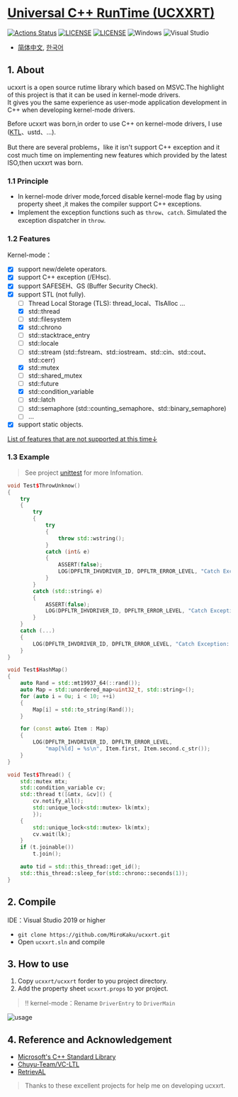 # [Universal C++ RunTime (UCXXRT)](https://github.com/mirokaku/ucxxrt)

[![Actions Status](https://github.com/MiroKaku/ucxxrt/workflows/CI/badge.svg)](https://github.com/MiroKaku/ucxxrt/actions)
[![LICENSE](https://img.shields.io/badge/license-MIT-blue.svg)](https://github.com/MiroKaku/ucxxrt/blob/master/LICENSE)
[![LICENSE](https://img.shields.io/badge/license-Anti%20996-blue.svg)](https://github.com/996icu/996.ICU/blob/master/LICENSE)
![Windows](https://img.shields.io/badge/Windows-7+-orange.svg)
![Visual Studio](https://img.shields.io/badge/Visual%20Studio-2019-purple.svg)

* [简体中文](./docs/zh-cn.md), [한국어](./docs/ko-kr.md)

## 1. About

ucxxrt is a open source rutime library which based on MSVC.The highlight of this project is that it can be used in kernel-mode drivers.  
It gives you the same experience as user-mode application development in C++ when developing kernel-mode drivers.

Before ucxxrt was born,in order to use C++ on kernel-mode drivers, I use  ([KTL](https://github.com/MeeSong/KTL)、ustd、...).  

But there are several problems，like it isn't support C++ exception and it cost much time on implementing new features which provided by the latest ISO,then ucxxrt was born.  

### 1.1 Principle  

* In kernel-mode driver mode,forced disable kernel-mode flag by using property sheet ,it makes the compiler support C++ exceptions.
* Implement the exception functions such as `throw`、`catch`.  Simulated the exception dispatcher in `throw`.  

### 1.2 Features

Kernel-mode：

* [x] support new/delete operators.
* [x] support C++ exception (/EHsc).  
* [x] support SAFESEH、GS (Buffer Security Check).  
* [x] support STL (not fully).  
  * [ ] Thread Local Storage (TLS): thread_local、TlsAlloc ...
  * [x] std::thread
  * [ ] std::filesystem
  * [x] std::chrono
  * [ ] std::stacktrace_entry
  * [ ] std::locale
  * [ ] std::stream (std::fstream、std::iostream、std::cin、std::cout、std::cerr)
  * [x] std::mutex
  * [ ] std::shared_mutex
  * [ ] std::future
  * [x] std::condition_variable
  * [ ] std::latch
  * [ ] std::semaphore (std::counting_semaphore、std::binary_semaphore)
  * [ ] ...

* [x] support static objects.  

[List of features that are not supported at this time↓](#5-List-of-features-that-are-not-supported-at-this-time)

### 1.3 Example

> See project [unittest](https://github.com/MiroKaku/ucxxrt/blob/master/src/unittest.cpp) for more Infomation.  

```cpp
void Test$ThrowUnknow()
{
    try
    {
        try
        {
            try
            {
                throw std::wstring();
            }
            catch (int& e)
            {
                ASSERT(false);
                LOG(DPFLTR_IHVDRIVER_ID, DPFLTR_ERROR_LEVEL, "Catch Exception: %d\n", e);
            }
        }
        catch (std::string& e)
        {
            ASSERT(false);
            LOG(DPFLTR_IHVDRIVER_ID, DPFLTR_ERROR_LEVEL, "Catch Exception: %s\n", e.c_str());
        }
    }
    catch (...)
    {
        LOG(DPFLTR_IHVDRIVER_ID, DPFLTR_ERROR_LEVEL, "Catch Exception: ...\n");
    }
}

void Test$HashMap()
{
    auto Rand = std::mt19937_64(::rand());
    auto Map = std::unordered_map<uint32_t, std::string>();
    for (auto i = 0u; i < 10; ++i)
    {
        Map[i] = std::to_string(Rand());
    }

    for (const auto& Item : Map)
    {
        LOG(DPFLTR_IHVDRIVER_ID, DPFLTR_ERROR_LEVEL,
            "map[%ld] = %s\n", Item.first, Item.second.c_str());
    }
}

void Test$Thread() {
    std::mutex mtx;
    std::condition_variable cv;
    std::thread t([&mtx, &cv]() {
        cv.notify_all();
        std::unique_lock<std::mutex> lk(mtx);
        });
    {
        std::unique_lock<std::mutex> lk(mtx);
        cv.wait(lk);
    }
    if (t.joinable())
        t.join();

    auto tid = std::this_thread::get_id();
    std::this_thread::sleep_for(std::chrono::seconds(1));
}
```

## 2. Compile

IDE：Visual Studio 2019 or higher

* `git clone https://github.com/MiroKaku/ucxxrt.git`
* Open `ucxxrt.sln` and compile

## 3. How to use

1. Copy `ucxxrt/ucxxrt` forder to you project directory.  
2. Add the property sheet `ucxxrt.props` to yor project.  

> !! kernel-mode：Rename `DriverEntry` to `DriverMain`  

![usage](./readme/use.gif)

## 4. Reference and Acknowledgement

* [Microsoft's C++ Standard Library](https://github.com/microsoft/stl)
* [Chuyu-Team/VC-LTL](https://github.com/Chuyu-Team/VC-LTL)
* [RetrievAL](https://github.com/SpoilerScriptsGroup/RetrievAL)

> Thanks to these excellent projects for help me on developing ucxxrt.
